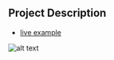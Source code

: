 ## Project Description

* [live example](https://learning-zone.github.io/website-templates/street-life/)

![alt text](https://github.com/learning-zone/Website-Templates/blob/master/assets/street_life.png "street_life")

